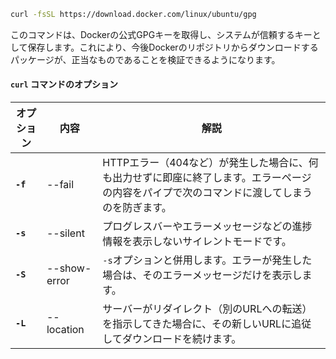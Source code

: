 ```bash
curl -fsSL https://download.docker.com/linux/ubuntu/gpg
```

このコマンドは、Dockerの公式GPGキーを取得し、システムが信頼するキーとして保存します。これにより、今後Dockerのリポジトリからダウンロードするパッケージが、正当なものであることを検証できるようになります。

#### `curl` コマンドのオプション

|オプション|内容|解説|
|---|---|---|
|**`-f`**|--fail|HTTPエラー（404など）が発生した場合に、何も出力せずに即座に終了します。エラーページの内容をパイプで次のコマンドに渡してしまうのを防ぎます。|
|**`-s`**|--silent|プログレスバーやエラーメッセージなどの進捗情報を表示しないサイレントモードです。|
|**`-S`**|--show-error|`-s`オプションと併用します。エラーが発生した場合は、そのエラーメッセージだけを表示します。|
|**`-L`**|--location|サーバーがリダイレクト（別のURLへの転送）を指示してきた場合に、その新しいURLに追従してダウンロードを続けます。|